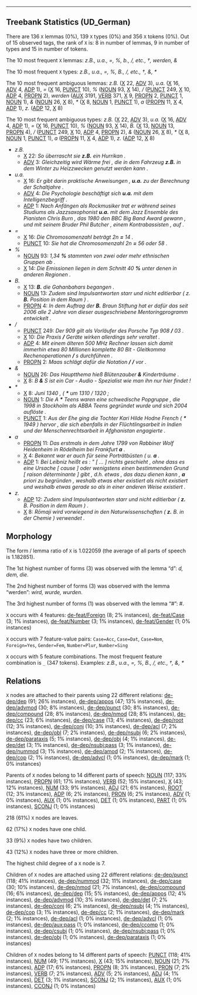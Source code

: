 

--------------------------------------------------------------------------------

## Treebank Statistics (UD_German)

There are 136 `X` lemmas (0%), 139 `X` types (0%) and 356 `X` tokens (0%).
Out of 15 observed tags, the rank of `X` is: 8 in number of lemmas, 9 in number of types and 15 in number of tokens.

The 10 most frequent `X` lemmas: <em>z.B., u.a., =, %, b., /, etc., †, werden, &amp;</em>

The 10 most frequent `X` types:  <em>z.B., u.a., =, %, B., /, etc., †, &amp;, *</em>

The 10 most frequent ambiguous lemmas: <em>z.B.</em> ([X]() 22, [ADV]() 3), <em>u.a.</em> ([X]() 16, [ADV]() 4, [ADP]() 1), <em>=</em> ([X]() 16, [PUNCT]() 10), <em>%</em> ([NOUN]() 93, [X]() 14), <em>/</em> ([PUNCT]() 249, [X]() 10, [ADP]() 4, [PROPN]() 2), <em>werden</em> ([AUX]() 3191, [VERB]() 371, [X]() 9, [PROPN]() 2, [PUNCT]() 1, [NOUN]() 1), <em>&amp;</em> ([NOUN]() 26, [X]() 8), <em>*</em> ([X]() 8, [NOUN]() 1, [PUNCT]() 1), <em>a</em> ([PROPN]() 11, [X]() 4, [ADP]() 1), <em>z.</em> ([ADP]() 12, [X]() 8)

The 10 most frequent ambiguous types:  <em>z.B.</em> ([X]() 22, [ADV]() 3), <em>u.a.</em> ([X]() 16, [ADV]() 4, [ADP]() 1), <em>=</em> ([X]() 16, [PUNCT]() 10), <em>%</em> ([NOUN]() 93, [X]() 14), <em>B.</em> ([X]() 13, [NOUN]() 13, [PROPN]() 4), <em>/</em> ([PUNCT]() 249, [X]() 10, [ADP]() 4, [PROPN]() 2), <em>&amp;</em> ([NOUN]() 26, [X]() 8), <em>*</em> ([X]() 8, [NOUN]() 1, [PUNCT]() 1), <em>a</em> ([PROPN]() 11, [X]() 4, [ADP]() 1), <em>z.</em> ([ADP]() 12, [X]() 8)


* <em>z.B.</em>
  * [X]() 22: <em>So überrascht sie <b>z.B.</b> ein Hurrikan .</em>
  * [ADV]() 3: <em>Gleichzeitig wird Wärme frei , die in dem Fahrzeug <b>z.B.</b> in dem Winter zu Heizzwecken genutzt werden kann .</em>
* <em>u.a.</em>
  * [X]() 16: <em>Er gibt darin praktische Anweisungen , <b>u.a.</b> zu der Berechnung der Schaltjahre .</em>
  * [ADV]() 4: <em>Die Psychologie beschäftigt sich <b>u.a.</b> mit dem Intelligenzbegriff .</em>
  * [ADP]() 1: <em>Nach Anfängen als Rockmusiker trat er während seines Studiums als Jazzsaxophonist <b>u.a.</b> mit dem Jazz Ensemble des Pianisten Chris Burn , das 1980 den BBC Big Band Award gewann , und mit seinem Bruder Phil Butcher , einem Kontrabassisten , auf .</em>
* <em>=</em>
  * [X]() 16: <em>Die Chromosomenzahl beträgt 2n <b>=</b> 14 .</em>
  * [PUNCT]() 10: <em>Sie hat die Chromosomenzahl 2n <b>=</b> 56 oder 58 .</em>
* <em>%</em>
  * [NOUN]() 93: <em>1,34 <b>%</b> stammten von zwei oder mehr ethnischen Gruppen ab .</em>
  * [X]() 14: <em>Die Emissionen liegen in dem Schnitt 40 <b>%</b> unter denen in anderen Regionen .</em>
* <em>B.</em>
  * [X]() 13: <em><b>B.</b> die Gahanbahars begangen .</em>
  * [NOUN]() 13: <em>Zudem sind Impulsantworten starr und nicht editierbar ( z. <b>B.</b> Position in dem Raum ) .</em>
  * [PROPN]() 4: <em>In dem Auftrag der <b>B.</b> Braun Stiftung hat er dafür das seit 2006 alle 2 Jahre von dieser ausgeschriebene Mentoringprogramm entwickelt .</em>
* <em>/</em>
  * [PUNCT]() 249: <em>Der 909 gilt als Vorläufer des Porsche Typ 908 <b>/</b> 03 .</em>
  * [X]() 10: <em>Die Praxis <b>/</b> Geräte wirken allerdings sehr veraltet .</em>
  * [ADP]() 4: <em>Mit einem älteren 500 MHz Rechner lassen sich damit immerhin etwa 80 Millionen komplette 80 Bit - Gleitkomma Rechenoperationen <b>/</b> s durchführen .</em>
  * [PROPN]() 2: <em>Maas schlägt dafür die Notation <b>/</b> <b>/</b> vor .</em>
* <em>&amp;</em>
  * [NOUN]() 26: <em>Das Hauptthema hieß Blütenzauber <b>&amp;</b> Kinderträume .</em>
  * [X]() 8: <em>B <b>&amp;</b> S ist ein Car - Audio - Spezialist wie man ihn nur hier findet !</em>
* <em>*</em>
  * [X]() 8: <em>Juni 1340 , ( <b>*</b> um 1310 / 1320 ;</em>
  * [NOUN]() 1: <em>Die A <b>*</b> Teens waren eine schwedische Popgruppe , die 1998 in Stockholm als ABBA Teens gegründet wurde und sich 2004 auflöste .</em>
  * [PUNCT]() 1: <em>Aus der Ehe ging die Tochter Kari Hilde Hodne French ( <b>*</b> 1949 ) hervor , die sich ebenfalls in der Flüchtlingsarbeit in Indien und der Menschenrechtsarbeit in Afghanistan engagierte .</em>
* <em>a</em>
  * [PROPN]() 11: <em>Das erstmals in dem Jahre 1799 von Rabbiner Wolf Heidenheim in Rödelheim bei Frankfurt <b>a</b> .</em>
  * [X]() 4: <em>Bekannt war er auch für seine Porträtbüsten ( u. <b>a</b> .</em>
  * [ADP]() 1: <em>Bei Leibniz heißt es : " [ ... ] nichts geschieht , ohne dass es eine Ursache [ cause ] oder wenigstens einen bestimmenden Grund [ raison déterminante ] gibt , d.h. etwas , das dazu dienen kann , <b>a</b> priori zu begründen , weshalb etwas eher existiert als nicht existiert und weshalb etwas gerade so als in einer anderen Weise existiert .</em>
* <em>z.</em>
  * [ADP]() 12: <em>Zudem sind Impulsantworten starr und nicht editierbar ( <b>z.</b> B. Position in dem Raum ) .</em>
  * [X]() 8: <em>Rōmaji wird vorwiegend in den Naturwissenschaften ( <b>z.</b> B. in der Chemie ) verwendet .</em>

## Morphology

The form / lemma ratio of `X` is 1.022059 (the average of all parts of speech is 1.182851).

The 1st highest number of forms (3) was observed with the lemma “d”: <em>d, dem, die</em>.

The 2nd highest number of forms (3) was observed with the lemma “werden”: <em>wird, wurde, wurden</em>.

The 3rd highest number of forms (1) was observed with the lemma “#”: <em>#</em>.

`X` occurs with 4 features: [de-feat/Foreign]() (8; 2% instances), [de-feat/Case]() (3; 1% instances), [de-feat/Number]() (3; 1% instances), [de-feat/Gender]() (1; 0% instances)

`X` occurs with 7 feature-value pairs: `Case=Acc`, `Case=Dat`, `Case=Nom`, `Foreign=Yes`, `Gender=Fem`, `Number=Plur`, `Number=Sing`

`X` occurs with 5 feature combinations.
The most frequent feature combination is `_` (347 tokens).
Examples: <em>z.B., u.a., =, %, B., /, etc., †, &amp;, *</em>


## Relations

`X` nodes are attached to their parents using 22 different relations: [de-dep/dep]() (91; 26% instances), [de-dep/appos]() (47; 13% instances), [de-dep/advmod]() (30; 8% instances), [de-dep/punct]() (30; 8% instances), [de-dep/compound]() (28; 8% instances), [de-dep/nmod]() (28; 8% instances), [de-dep/cc]() (23; 6% instances), [de-dep/case]() (13; 4% instances), [de-dep/root]() (12; 3% instances), [de-dep/conj]() (10; 3% instances), [de-dep/acl]() (7; 2% instances), [de-dep/obl]() (7; 2% instances), [de-dep/nsubj]() (6; 2% instances), [de-dep/parataxis]() (5; 1% instances), [de-dep/obj]() (4; 1% instances), [de-dep/det]() (3; 1% instances), [de-dep/nsubj:pass]() (3; 1% instances), [de-dep/nummod]() (3; 1% instances), [de-dep/amod]() (2; 1% instances), [de-dep/cop]() (2; 1% instances), [de-dep/advcl]() (1; 0% instances), [de-dep/mark]() (1; 0% instances)

Parents of `X` nodes belong to 14 different parts of speech: [NOUN]() (117; 33% instances), [PROPN]() (61; 17% instances), [VERB]() (52; 15% instances), [X]() (43; 12% instances), [NUM]() (33; 9% instances), [ADJ]() (21; 6% instances), [ROOT]() (12; 3% instances), [ADP]() (6; 2% instances), [PRON]() (6; 2% instances), [ADV]() (1; 0% instances), [AUX]() (1; 0% instances), [DET]() (1; 0% instances), [PART]() (1; 0% instances), [SCONJ]() (1; 0% instances)

218 (61%) `X` nodes are leaves.

62 (17%) `X` nodes have one child.

33 (9%) `X` nodes have two children.

43 (12%) `X` nodes have three or more children.

The highest child degree of a `X` node is 7.

Children of `X` nodes are attached using 22 different relations: [de-dep/punct]() (118; 41% instances), [de-dep/nummod]() (32; 11% instances), [de-dep/case]() (30; 10% instances), [de-dep/nmod]() (21; 7% instances), [de-dep/compound]() (16; 6% instances), [de-dep/dep]() (15; 5% instances), [de-dep/appos]() (12; 4% instances), [de-dep/advmod]() (10; 3% instances), [de-dep/det]() (7; 2% instances), [de-dep/conj]() (6; 2% instances), [de-dep/nsubj]() (4; 1% instances), [de-dep/cop]() (3; 1% instances), [de-dep/cc]() (2; 1% instances), [de-dep/mark]() (2; 1% instances), [de-dep/acl]() (1; 0% instances), [de-dep/advcl]() (1; 0% instances), [de-dep/aux:pass]() (1; 0% instances), [de-dep/ccomp]() (1; 0% instances), [de-dep/csubj]() (1; 0% instances), [de-dep/nsubj:pass]() (1; 0% instances), [de-dep/obj]() (1; 0% instances), [de-dep/parataxis]() (1; 0% instances)

Children of `X` nodes belong to 14 different parts of speech: [PUNCT]() (118; 41% instances), [NUM]() (49; 17% instances), [X]() (43; 15% instances), [NOUN]() (21; 7% instances), [ADP]() (17; 6% instances), [PROPN]() (8; 3% instances), [PRON]() (7; 2% instances), [VERB]() (7; 2% instances), [ADV]() (5; 2% instances), [ADJ]() (4; 1% instances), [DET]() (3; 1% instances), [SCONJ]() (2; 1% instances), [AUX]() (1; 0% instances), [CCONJ]() (1; 0% instances)

